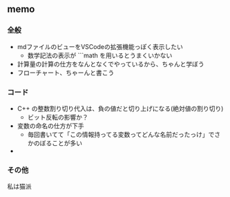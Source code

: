 ## memo
### 全般
- mdファイルのビューをVSCodeの拡張機能っぽく表示したい
  - 数学記法の表示が ```math を用いるとうまくいかない
- 計算量の計算の仕方をなんとなくでやっているから、ちゃんと学ぼう
- フローチャート、ちゃーんと書こう

### コード
- C++ の整数割り切り代入は、負の値だと切り上げになる(絶対値の割り切り)
  - ビット反転の影響か？
- 変数の命名の仕方が下手
  - 毎回書いてて「この情報持ってる変数ってどんな名前だったっけ」でさかのぼることが多い
- 

### その他
私は猫派
